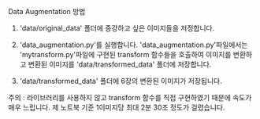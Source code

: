 Data Augmentation 방법

1. 'data/original_data' 폴더에 증강하고 싶은 이미지들을 저정합니다.

2. 'data_augmentation.py'를 실행합니다. 'data_augmentation.py'파일에서는 'mytransform.py'파일에 구현된 transform 함수들을 호출하여 이미지를 변환하고 변환된 이미지를 'data/transformed_data' 폴더에 저장합니다.

3. 'data/transformed_data' 폴더에 6장의 변환된 이미지가 저장됩니다.

주의 : 라이브러리를 사용하지 않고 transform 함수를 직접 구현하였기 때문에 속도가 매우 느립니다. 제 노트북 기준 1이미지당 최대 2분 30초 정도가 걸렸습니다.